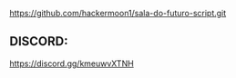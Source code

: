 https://github.com/hackermoon1/sala-do-futuro-script.git

## DISCORD: ##
https://discord.gg/kmeuwvXTNH
